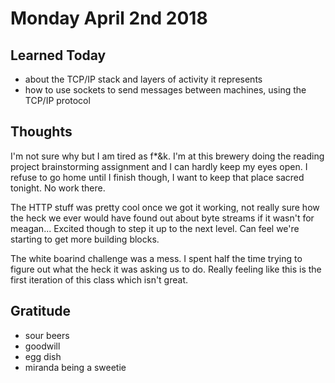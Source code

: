 # Monday April 2nd 2018

## Learned Today
* about the TCP/IP stack and layers of activity it represents
* how to use sockets to send messages between machines, using the TCP/IP protocol

## Thoughts
I'm not sure why but I am tired as f*&k. I'm at this brewery doing the reading project brainstorming assignment and I can hardly keep my eyes open. I refuse to go home until I finish though, I want to keep that place sacred tonight. No work there.

The HTTP stuff was pretty cool once we got it working, not really sure how the heck we ever would have found out about byte streams if it wasn't for meagan... Excited though to step it up to the next level. Can feel we're starting to get more building blocks.

The white boarind challenge was a mess. I spent half the time trying to figure out what the heck it was asking us to do. Really feeling like this is the first iteration of this class which isn't great.

## Gratitude
* sour beers
* goodwill
* egg dish
* miranda being a sweetie